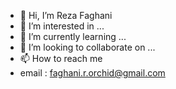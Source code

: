 - 👋 Hi, I’m Reza Faghani
- 👀 I’m interested in ...
- 🌱 I’m currently learning ...
- 💞️ I’m looking to collaborate on ...
- 📫 How to reach me 
- email : faghani.r.orchid@gmail.com


